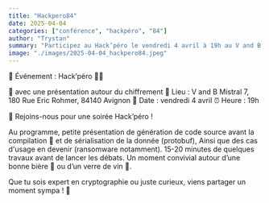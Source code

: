 ```yaml
---
title: "Hackpero84"
date: 2025-04-04
categories: ["conférence", "hackpéro", "84"]
author: "Trystan"
summary: "Participez au Hack’péro le vendredi 4 avril à 19h au V and B Mistral 7 à Avignon pour une présentation sur le chiffrement et la sérialisation, suivie d’échanges conviviaux autour d’un verre !"
image: "./images/2025-04-04_hackpero84.jpeg"
---
```

📢 Événement : Hack’péro 🍻🔐

🔎 avec une présentation autour du chiffrement 
📍 Lieu : V and B Mistral 7, 180 Rue Eric Rohmer, 84140 Avignon
📅 Date : vendredi 4 avril
⏰ Heure : 19h

👾 Rejoins-nous pour une soirée Hack’péro ! 

Au programme, petite présentation de génération de code source avant la compilation 🤪 et de sérialisation de la donnée (protobuf), Ainsi que des cas d'usage en devenir (ransomware notamment).  15-20 minutes de quelques travaux avant de lancer les débats. Un moment convivial autour d’une bonne bière 🍺 ou d’un verre de vin 🍷.

Que tu sois expert en cryptographie ou juste curieux, viens partager un moment sympa ! 🎉